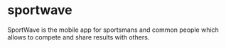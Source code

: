 # sportwave
SportWave is the mobile app for sportsmans and common people which allows to compete and share results with others.
